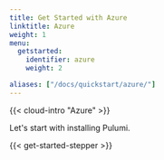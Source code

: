 ```yaml
---
title: Get Started with Azure
linktitle: Azure
weight: 1
menu:
  getstarted:
    identifier: azure
    weight: 2

aliases: ["/docs/quickstart/azure/"]
---
```


{{< cloud-intro "Azure" >}}

Let's start with installing Pulumi.

{{< get-started-stepper >}}
